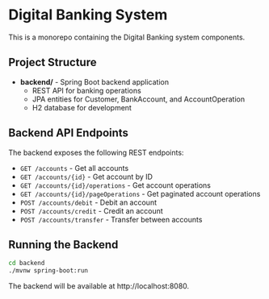 # Digital Banking System

This is a monorepo containing the Digital Banking system components.

## Project Structure

- **backend/** - Spring Boot backend application
  - REST API for banking operations
  - JPA entities for Customer, BankAccount, and AccountOperation
  - H2 database for development

## Backend API Endpoints

The backend exposes the following REST endpoints:

- `GET /accounts` - Get all accounts
- `GET /accounts/{id}` - Get account by ID
- `GET /accounts/{id}/operations` - Get account operations
- `GET /accounts/{id}/pageOperations` - Get paginated account operations
- `POST /accounts/debit` - Debit an account
- `POST /accounts/credit` - Credit an account
- `POST /accounts/transfer` - Transfer between accounts

## Running the Backend

```bash
cd backend
./mvnw spring-boot:run
```

The backend will be available at http://localhost:8080.

